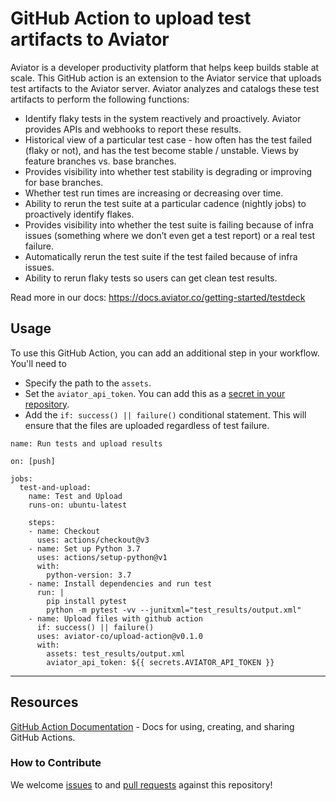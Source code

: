 # GitHub Action to upload test artifacts to Aviator

Aviator is a developer productivity platform that helps keep builds stable at scale. This GitHub action is an extension to the Aviator service that uploads test artifacts to the Aviator server. Aviator analyzes and catalogs these test artifacts to perform the following functions:

- Identify flaky tests in the system reactively and proactively. Aviator provides APIs and webhooks to report these results.
- Historical view of a particular test case - how often has the test failed (flaky or not), and has the test become stable / unstable. Views by feature branches vs. base branches.
- Provides visibility into whether test stability is degrading or improving for base branches.
- Whether test run times are increasing or decreasing over time.
- Ability to rerun the test suite at a particular cadence (nightly jobs) to proactively identify flakes.
- Provides visibility into whether the test suite is failing because of infra issues (something where we don’t even get a test report) or a real test failure.
- Automatically rerun the test suite if the test failed because of infra issues.
- Ability to rerun flaky tests so users can get clean test results.

Read more in our docs: https://docs.aviator.co/getting-started/testdeck

## Usage
To use this GitHub Action, you can add an additional step in your workflow. You'll need to
- Specify the path to the `assets`. 
- Set the `aviator_api_token`. You can add this as a [secret in your repository](https://docs.github.com/en/actions/security-guides/encrypted-secrets).
- Add the `if: success() || failure()` conditional statement. This will ensure that the files are uploaded regardless of test failure.

```
name: Run tests and upload results

on: [push]

jobs:
  test-and-upload:
    name: Test and Upload
    runs-on: ubuntu-latest

    steps:
    - name: Checkout
      uses: actions/checkout@v3
    - name: Set up Python 3.7
      uses: actions/setup-python@v1
      with:
        python-version: 3.7
    - name: Install dependencies and run test
      run: |
        pip install pytest
        python -m pytest -vv --junitxml="test_results/output.xml"
    - name: Upload files with github action
      if: success() || failure()
      uses: aviator-co/upload-action@v0.1.0
      with:
        assets: test_results/output.xml
        aviator_api_token: ${{ secrets.AVIATOR_API_TOKEN }}
```

---

## Resources

[GitHub Action Documentation](https://docs.github.com/en/actions) - Docs for using, creating, and sharing GitHub Actions.

### How to Contribute

We welcome [issues](https://github.com/aviator-co/upload-action/issues) to and [pull requests](https://github.com/aviator-co/upload-action/pulls) against this repository!

